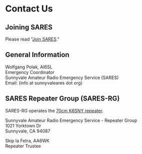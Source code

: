# Contact Us

## Joining SARES

Please read "[Join SARES](join-sares.md)."

## General Information

Wolfgang Polak, AI6SL  
Emergency Coordinator  
Sunnyvale Amateur Radio Emergency Service (SARES)  
Email: (info at sunnyvaleares dot org)

## SARES Repeater Group (SARES-RG)

SARES-RG operates the [70cm K6SNY repeater](saresrg/index.md).

Sunnyvale Amateur Radio Emergency Service - Repeater Group  
1021 Yorktown Dr  
Sunnyvale, CA 94087

Skip la Fetra, AA6WK  
Repeater Trustee
